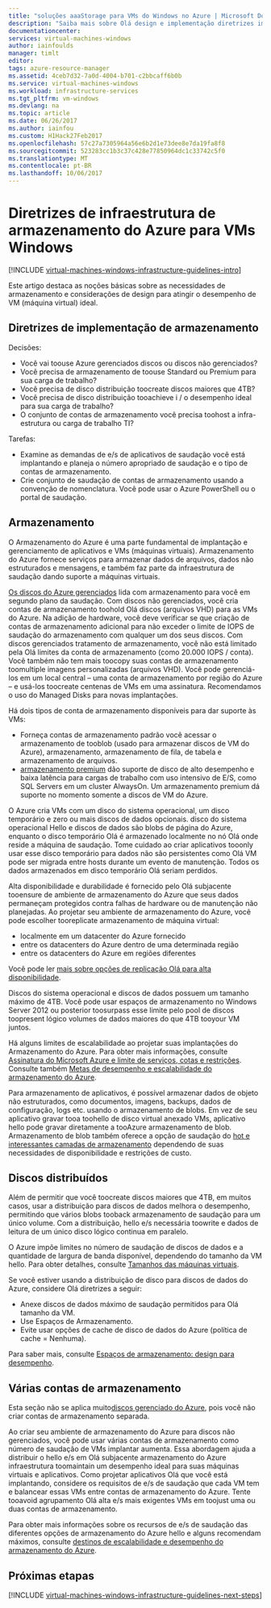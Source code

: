 ```yaml
---
title: "soluções aaaStorage para VMs do Windows no Azure | Microsoft Docs"
description: "Saiba mais sobre Olá design e implementação diretrizes importantes para a implantação de soluções de armazenamento nos serviços de infraestrutura do Azure."
documentationcenter: 
services: virtual-machines-windows
author: iainfoulds
manager: timlt
editor: 
tags: azure-resource-manager
ms.assetid: 4ceb7d32-7a0d-4004-b701-c2bbcaff6b0b
ms.service: virtual-machines-windows
ms.workload: infrastructure-services
ms.tgt_pltfrm: vm-windows
ms.devlang: na
ms.topic: article
ms.date: 06/26/2017
ms.author: iainfou
ms.custom: H1Hack27Feb2017
ms.openlocfilehash: 57c27a7305964a56e6b2d1e73dee8e7da19fa8f8
ms.sourcegitcommit: 523283cc1b3c37c428e77850964dc1c33742c5f0
ms.translationtype: MT
ms.contentlocale: pt-BR
ms.lasthandoff: 10/06/2017
---
```

# <a name="azure-storage-infrastructure-guidelines-for-windows-vms"></a>Diretrizes de infraestrutura de armazenamento do Azure para VMs Windows

[!INCLUDE [virtual-machines-windows-infrastructure-guidelines-intro](../../../includes/virtual-machines-windows-infrastructure-guidelines-intro.md)]

Este artigo destaca as noções básicas sobre as necessidades de armazenamento e considerações de design para atingir o desempenho de VM (máquina virtual) ideal.

## <a name="implementation-guidelines-for-storage"></a>Diretrizes de implementação de armazenamento
Decisões:

* Você vai toouse Azure gerenciados discos ou discos não gerenciados?
* Você precisa de armazenamento de toouse Standard ou Premium para sua carga de trabalho?
* Você precisa de disco distribuição toocreate discos maiores que 4TB?
* Você precisa de disco distribuição tooachieve i / o desempenho ideal para sua carga de trabalho?
* O conjunto de contas de armazenamento você precisa toohost a infra-estrutura ou carga de trabalho TI?

Tarefas:

* Examine as demandas de e/s de aplicativos de saudação você está implantando e planeja o número apropriado de saudação e o tipo de contas de armazenamento.
* Crie conjunto de saudação de contas de armazenamento usando a convenção de nomenclatura. Você pode usar o Azure PowerShell ou o portal de saudação.

## <a name="storage"></a>Armazenamento
O Armazenamento do Azure é uma parte fundamental de implantação e gerenciamento de aplicativos e VMs (máquinas virtuais). Armazenamento do Azure fornece serviços para armazenar dados de arquivos, dados não estruturados e mensagens, e também faz parte da infraestrutura de saudação dando suporte a máquinas virtuais.

[Os discos do Azure gerenciados](../../storage/storage-managed-disks-overview.md) lida com armazenamento para você em segundo plano da saudação. Com discos não gerenciados, você cria contas de armazenamento toohold Olá discos (arquivos VHD) para as VMs do Azure. Na adição de hardware, você deve verificar se que criação de contas de armazenamento adicional para não exceder o limite de IOPS de saudação do armazenamento com qualquer um dos seus discos. Com discos gerenciados tratamento de armazenamento, você não está limitado pela Olá limites da conta de armazenamento (como 20.000 IOPS / conta). Você também não tem mais toocopy suas contas de armazenamento toomultiple imagens personalizadas (arquivos VHD). Você pode gerenciá-los em um local central – uma conta de armazenamento por região do Azure – e usá-los toocreate centenas de VMs em uma assinatura. Recomendamos o uso do Managed Disks para novas implantações.

Há dois tipos de conta de armazenamento disponíveis para dar suporte às VMs:

* Forneça contas de armazenamento padrão você acessar o armazenamento de tooblob (usado para armazenar discos de VM do Azure), armazenamento, armazenamento de fila, de tabela e armazenamento de arquivos.
* [armazenamento premium](../../storage/storage-premium-storage.md) dão suporte de disco de alto desempenho e baixa latência para cargas de trabalho com uso intensivo de E/S, como SQL Servers em um cluster AlwaysOn. Um armazenamento premium dá suporte no momento somente a discos de VM do Azure.

O Azure cria VMs com um disco do sistema operacional, um disco temporário e zero ou mais discos de dados opcionais. disco do sistema operacional Hello e discos de dados são blobs de página do Azure, enquanto o disco temporário Olá é armazenado localmente no nó Olá onde reside a máquina de saudação. Tome cuidado ao criar aplicativos tooonly usar esse disco temporário para dados não são persistentes como Olá VM pode ser migrada entre hosts durante um evento de manutenção. Todos os dados armazenados em disco temporário Olá seriam perdidos.

Alta disponibilidade e durabilidade é fornecido pelo Olá subjacente tooensure de ambiente de armazenamento do Azure que seus dados permaneçam protegidos contra falhas de hardware ou de manutenção não planejadas. Ao projetar seu ambiente de armazenamento do Azure, você pode escolher tooreplicate armazenamento de máquina virtual:

* localmente em um datacenter do Azure fornecido
* entre os datacenters do Azure dentro de uma determinada região
* entre os datacenters do Azure em regiões diferentes

Você pode ler [mais sobre opções de replicação Olá para alta disponibilidade](../../storage/storage-introduction.md#replication-for-durability-and-high-availability).

Discos do sistema operacional e discos de dados possuem um tamanho máximo de 4TB. Você pode usar espaços de armazenamento no Windows Server 2012 ou posterior toosurpass esse limite pelo pool de discos toopresent lógico volumes de dados maiores do que 4TB tooyour VM juntos.

Há alguns limites de escalabilidade ao projetar suas implantações do Armazenamento do Azure. Para obter mais informações, consulte [Assinatura do Microsoft Azure e limite de serviços, cotas e restrições](../../azure-subscription-service-limits.md#storage-limits). Consulte também [Metas de desempenho e escalabilidade do armazenamento do Azure](../../storage/storage-scalability-targets.md).

Para armazenamento de aplicativos, é possível armazenar dados de objeto não estruturados, como documentos, imagens, backups, dados de configuração, logs etc. usando o armazenamento de blobs. Em vez de seu aplicativo gravar tooa toohello de disco virtual anexado VMs, aplicativo hello pode gravar diretamente a tooAzure armazenamento de blob. Armazenamento de blob também oferece a opção de saudação do [hot e interessantes camadas de armazenamento](../../storage/storage-blob-storage-tiers.md) dependendo de suas necessidades de disponibilidade e restrições de custo.

## <a name="striped-disks"></a>Discos distribuídos
Além de permitir que você toocreate discos maiores que 4TB, em muitos casos, usar a distribuição para discos de dados melhora o desempenho, permitindo que vários blobs tooback armazenamento de saudação para um único volume. Com a distribuição, hello e/s necessária toowrite e dados de leitura de um único disco lógico continua em paralelo.

O Azure impõe limites no número de saudação de discos de dados e a quantidade de largura de banda disponível, dependendo do tamanho da VM hello. Para obter detalhes, consulte [Tamanhos das máquinas virtuais](sizes.md).

Se você estiver usando a distribuição de disco para discos de dados do Azure, considere Olá diretrizes a seguir:

* Anexe discos de dados máximo de saudação permitidos para Olá tamanho da VM.
* Use Espaços de Armazenamento.
* Evite usar opções de cache de disco de dados do Azure (política de cache = Nenhuma).

Para saber mais, consulte [Espaços de armazenamento: design para desempenho](http://social.technet.microsoft.com/wiki/contents/articles/15200.storage-spaces-designing-for-performance.aspx).

## <a name="multiple-storage-accounts"></a>Várias contas de armazenamento
Esta seção não se aplica muito[discos gerenciado do Azure](../../storage/storage-managed-disks-overview.md?toc=%2fazure%2fvirtual-machines%2flinux%2ftoc.json), pois você não criar contas de armazenamento separada. 

Ao criar seu ambiente de armazenamento do Azure para discos não gerenciados, você pode usar várias contas de armazenamento como número de saudação de VMs implantar aumenta. Essa abordagem ajuda a distribuir o hello e/s em Olá subjacente armazenamento do Azure infraestrutura toomaintain um desempenho ideal para suas máquinas virtuais e aplicativos. Como projetar aplicativos Olá que você está implantando, considere os requisitos de e/s de saudação que cada VM tem e balancear essas VMs entre contas de armazenamento do Azure. Tente tooavoid agrupamento Olá alta e/s mais exigentes VMs em toojust uma ou duas contas de armazenamento.

Para obter mais informações sobre os recursos de e/s de saudação das diferentes opções de armazenamento do Azure hello e alguns recomendam máximos, consulte [destinos de escalabilidade e desempenho do armazenamento do Azure](../../storage/storage-scalability-targets.md).

## <a name="next-steps"></a>Próximas etapas
[!INCLUDE [virtual-machines-windows-infrastructure-guidelines-next-steps](../../../includes/virtual-machines-windows-infrastructure-guidelines-next-steps.md)]

